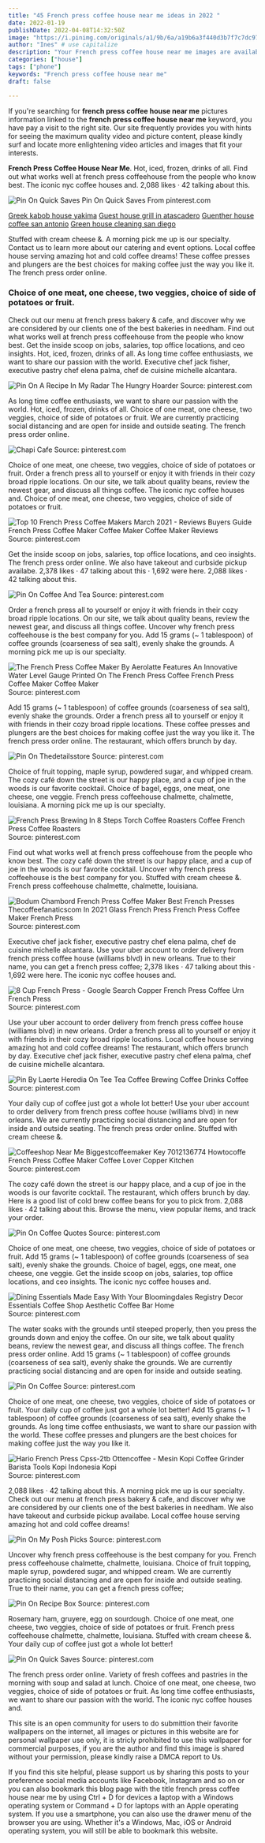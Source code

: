 ```yaml
---
title: "45 French press coffee house near me ideas in 2022 "
date: 2022-01-19
publishDate: 2022-04-08T14:32:50Z
image: "https://i.pinimg.com/originals/a1/9b/6a/a19b6a3f440d3b7f7c7dc975d146b21d.jpg"
author: "Ines" # use capitalize
description: "Your French press coffee house near me images are available in this site. French press coffee house near me are a topic that is being searched for and liked by netizens today. You can Find and Download the French press coffee house near me files here. Download all free photos."
categories: ["house"]
tags: ["phone"]
keywords: "French press coffee house near me"
draft: false

---
```


If you're searching for **french press coffee house near me** pictures information linked to the **french press coffee house near me** keyword, you have pay a visit to the right  site.  Our site frequently  provides you with  hints  for seeing  the maximum  quality video and picture  content, please kindly surf and locate more enlightening video articles and images  that fit your interests.

**French Press Coffee House Near Me**. Hot, iced, frozen, drinks of all. Find out what works well at french press coffeehouse from the people who know best. The iconic nyc coffee houses and. 2,088 likes · 42 talking about this.

![Pin On Quick Saves](https://i.pinimg.com/originals/a1/9b/6a/a19b6a3f440d3b7f7c7dc975d146b21d.jpg "Pin On Quick Saves")
Pin On Quick Saves From pinterest.com

[Greek kabob house yakima](/greek-kabob-house-yakima/)
[Guest house grill in atascadero](/guest-house-grill-in-atascadero/)
[Guenther house coffee san antonio](/guenther-house-coffee-san-antonio/)
[Green house cleaning san diego](/green-house-cleaning-san-diego/)

Stuffed with cream cheese &amp;. A morning pick me up is our specialty. Contact us to learn more about our catering and event options. Local coffee house serving amazing hot and cold coffee dreams! These coffee presses and plungers are the best choices for making coffee just the way you like it. The french press order online.

### Choice of one meat, one cheese, two veggies, choice of side of potatoes or fruit.

Check out our menu at french press bakery &amp; cafe, and discover why we are considered by our clients one of the best bakeries in needham. Find out what works well at french press coffeehouse from the people who know best. Get the inside scoop on jobs, salaries, top office locations, and ceo insights. Hot, iced, frozen, drinks of all. As long time coffee enthusiasts, we want to share our passion with the world. Executive chef jack fisher, executive pastry chef elena palma, chef de cuisine michelle alcantara.


![Pin On A Recipe In My Radar The Hungry Hoarder](https://i.pinimg.com/originals/ed/5a/b5/ed5ab5d01bcb599f75523ceead7db935.jpg "Pin On A Recipe In My Radar The Hungry Hoarder")
Source: pinterest.com

As long time coffee enthusiasts, we want to share our passion with the world. Hot, iced, frozen, drinks of all. Choice of one meat, one cheese, two veggies, choice of side of potatoes or fruit. We are currently practicing social distancing and are open for inside and outside seating. The french press order online.

![Chapi Cafe](https://i.pinimg.com/originals/3c/79/b2/3c79b25070999bae9d970b4e635aa33e.jpg "Chapi Cafe")
Source: pinterest.com

Choice of one meat, one cheese, two veggies, choice of side of potatoes or fruit. Order a french press all to yourself or enjoy it with friends in their cozy broad ripple locations. On our site, we talk about quality beans, review the newest gear, and discuss all things coffee. The iconic nyc coffee houses and. Choice of one meat, one cheese, two veggies, choice of side of potatoes or fruit.

![Top 10 French Press Coffee Makers March 2021 - Reviews Buyers Guide French Press Coffee Maker Coffee Maker Coffee Maker Reviews](https://i.pinimg.com/originals/24/76/63/2476630e841d3ff6a4f5e22cb1373d7e.jpg "Top 10 French Press Coffee Makers March 2021 - Reviews Buyers Guide French Press Coffee Maker Coffee Maker Coffee Maker Reviews")
Source: pinterest.com

Get the inside scoop on jobs, salaries, top office locations, and ceo insights. The french press order online. We also have takeout and curbside pickup availabe. 2,378 likes · 47 talking about this · 1,692 were here. 2,088 likes · 42 talking about this.

![Pin On Coffee And Tea](https://i.pinimg.com/736x/93/15/9c/93159c6f703ee3bcecc9f2b0d1f9a5f7.jpg "Pin On Coffee And Tea")
Source: pinterest.com

Order a french press all to yourself or enjoy it with friends in their cozy broad ripple locations. On our site, we talk about quality beans, review the newest gear, and discuss all things coffee. Uncover why french press coffeehouse is the best company for you. Add 15 grams (~ 1 tablespoon) of coffee grounds (coarseness of sea salt), evenly shake the grounds. A morning pick me up is our specialty.

![The French Press Coffee Maker By Aerolatte Features An Innovative Water Level Gauge Printed On The French Press Coffee French Press Coffee Maker Coffee Maker](https://i.pinimg.com/736x/02/ff/ab/02ffab524ac70cf32f8796061facb05c.jpg "The French Press Coffee Maker By Aerolatte Features An Innovative Water Level Gauge Printed On The French Press Coffee French Press Coffee Maker Coffee Maker")
Source: pinterest.com

Add 15 grams (~ 1 tablespoon) of coffee grounds (coarseness of sea salt), evenly shake the grounds. Order a french press all to yourself or enjoy it with friends in their cozy broad ripple locations. These coffee presses and plungers are the best choices for making coffee just the way you like it. The french press order online. The restaurant, which offers brunch by day.

![Pin On Thedetailsstore](https://i.pinimg.com/originals/df/61/aa/df61aa0ab4327ec756402ee96c0fe91b.png "Pin On Thedetailsstore")
Source: pinterest.com

Choice of fruit topping, maple syrup, powdered sugar, and whipped cream. The cozy café down the street is our happy place, and a cup of joe in the woods is our favorite cocktail. Choice of bagel, eggs, one meat, one cheese, one veggie. French press coffeehouse chalmette, chalmette, louisiana. A morning pick me up is our specialty.

![French Press Brewing In 8 Steps Torch Coffee Roasters Coffee French Press Coffee Roasters](https://i.pinimg.com/originals/8b/6f/aa/8b6faa21e5466febc4602367b307c57b.jpg "French Press Brewing In 8 Steps Torch Coffee Roasters Coffee French Press Coffee Roasters")
Source: pinterest.com

Find out what works well at french press coffeehouse from the people who know best. The cozy café down the street is our happy place, and a cup of joe in the woods is our favorite cocktail. Uncover why french press coffeehouse is the best company for you. Stuffed with cream cheese &amp;. French press coffeehouse chalmette, chalmette, louisiana.

![Bodum Chambord French Press Coffee Maker Best French Presses Thecoffeefanaticscom In 2021 Glass French Press French Press Coffee Maker French Press](https://i.pinimg.com/originals/8f/bb/58/8fbb58349f8d2f7be2b6380e1a429d46.jpg "Bodum Chambord French Press Coffee Maker Best French Presses Thecoffeefanaticscom In 2021 Glass French Press French Press Coffee Maker French Press")
Source: pinterest.com

Executive chef jack fisher, executive pastry chef elena palma, chef de cuisine michelle alcantara. Use your uber account to order delivery from french press coffee house (williams blvd) in new orleans. True to their name, you can get a french press coffee; 2,378 likes · 47 talking about this · 1,692 were here. The iconic nyc coffee houses and.

![8 Cup French Press - Google Search Copper French Press Coffee Urn French Press](https://i.pinimg.com/736x/80/8e/0f/808e0ff2287ea39dedb336fbaa466536.jpg "8 Cup French Press - Google Search Copper French Press Coffee Urn French Press")
Source: pinterest.com

Use your uber account to order delivery from french press coffee house (williams blvd) in new orleans. Order a french press all to yourself or enjoy it with friends in their cozy broad ripple locations. Local coffee house serving amazing hot and cold coffee dreams! The restaurant, which offers brunch by day. Executive chef jack fisher, executive pastry chef elena palma, chef de cuisine michelle alcantara.

![Pin By Laerte Heredia On Tee Tea Coffee Brewing Coffee Drinks Coffee](https://i.pinimg.com/564x/1f/a3/15/1fa31597d7d8845ac6447b582c2561d8.jpg "Pin By Laerte Heredia On Tee Tea Coffee Brewing Coffee Drinks Coffee")
Source: pinterest.com

Your daily cup of coffee just got a whole lot better! Use your uber account to order delivery from french press coffee house (williams blvd) in new orleans. We are currently practicing social distancing and are open for inside and outside seating. The french press order online. Stuffed with cream cheese &amp;.

![Coffeeshop Near Me Biggestcoffeemaker Key 7012136774 Howtocoffe French Press Coffee Maker Coffee Lover Copper Kitchen](https://i.pinimg.com/564x/58/e6/3e/58e63e7a57aa43e5623b478ab54ccd38.jpg "Coffeeshop Near Me Biggestcoffeemaker Key 7012136774 Howtocoffe French Press Coffee Maker Coffee Lover Copper Kitchen")
Source: pinterest.com

The cozy café down the street is our happy place, and a cup of joe in the woods is our favorite cocktail. The restaurant, which offers brunch by day. Here is a good list of cold brew coffee beans for you to pick from. 2,088 likes · 42 talking about this. Browse the menu, view popular items, and track your order.

![Pin On Coffee Quotes](https://i.pinimg.com/736x/32/b0/41/32b04110e755d827aa9a77b304b3f603.jpg "Pin On Coffee Quotes")
Source: pinterest.com

Choice of one meat, one cheese, two veggies, choice of side of potatoes or fruit. Add 15 grams (~ 1 tablespoon) of coffee grounds (coarseness of sea salt), evenly shake the grounds. Choice of bagel, eggs, one meat, one cheese, one veggie. Get the inside scoop on jobs, salaries, top office locations, and ceo insights. The iconic nyc coffee houses and.

![Dining Essentials Made Easy With Your Bloomingdales Registry Decor Essentials Coffee Shop Aesthetic Coffee Bar Home](https://i.pinimg.com/736x/c9/f6/15/c9f615ee485a843c940b51503f0cb50e.jpg "Dining Essentials Made Easy With Your Bloomingdales Registry Decor Essentials Coffee Shop Aesthetic Coffee Bar Home")
Source: pinterest.com

The water soaks with the grounds until steeped properly, then you press the grounds down and enjoy the coffee. On our site, we talk about quality beans, review the newest gear, and discuss all things coffee. The french press order online. Add 15 grams (~ 1 tablespoon) of coffee grounds (coarseness of sea salt), evenly shake the grounds. We are currently practicing social distancing and are open for inside and outside seating.

![Pin On Coffee](https://i.pinimg.com/736x/dc/df/3d/dcdf3d2ef3bddcb19bfc65c78f7c9645.jpg "Pin On Coffee")
Source: pinterest.com

Choice of one meat, one cheese, two veggies, choice of side of potatoes or fruit. Your daily cup of coffee just got a whole lot better! Add 15 grams (~ 1 tablespoon) of coffee grounds (coarseness of sea salt), evenly shake the grounds. As long time coffee enthusiasts, we want to share our passion with the world. These coffee presses and plungers are the best choices for making coffee just the way you like it.

![Hario French Press Cpss-2tb Ottencoffee - Mesin Kopi Coffee Grinder Barista Tools Kopi Indonesia Kopi](https://i.pinimg.com/originals/c7/0d/8a/c70d8afc8747e7ba810107620cfd8d41.jpg "Hario French Press Cpss-2tb Ottencoffee - Mesin Kopi Coffee Grinder Barista Tools Kopi Indonesia Kopi")
Source: pinterest.com

2,088 likes · 42 talking about this. A morning pick me up is our specialty. Check out our menu at french press bakery &amp; cafe, and discover why we are considered by our clients one of the best bakeries in needham. We also have takeout and curbside pickup availabe. Local coffee house serving amazing hot and cold coffee dreams!

![Pin On My Posh Picks](https://i.pinimg.com/originals/e8/ba/0e/e8ba0ebaf2f370693981650a0eb2e08a.png "Pin On My Posh Picks")
Source: pinterest.com

Uncover why french press coffeehouse is the best company for you. French press coffeehouse chalmette, chalmette, louisiana. Choice of fruit topping, maple syrup, powdered sugar, and whipped cream. We are currently practicing social distancing and are open for inside and outside seating. True to their name, you can get a french press coffee;

![Pin On Recipe Box](https://i.pinimg.com/originals/bc/df/e1/bcdfe1fcfa1ca3cfe0864e9966e3d3f7.jpg "Pin On Recipe Box")
Source: pinterest.com

Rosemary ham, gruyere, egg on sourdough. Choice of one meat, one cheese, two veggies, choice of side of potatoes or fruit. French press coffeehouse chalmette, chalmette, louisiana. Stuffed with cream cheese &amp;. Your daily cup of coffee just got a whole lot better!

![Pin On Quick Saves](https://i.pinimg.com/originals/a1/9b/6a/a19b6a3f440d3b7f7c7dc975d146b21d.jpg "Pin On Quick Saves")
Source: pinterest.com

The french press order online. Variety of fresh coffees and pastries in the morning with soup and salad at lunch. Choice of one meat, one cheese, two veggies, choice of side of potatoes or fruit. As long time coffee enthusiasts, we want to share our passion with the world. The iconic nyc coffee houses and.

This site is an open community for users to do submittion their favorite wallpapers on the internet, all images or pictures in this website are for personal wallpaper use only, it is stricly prohibited to use this wallpaper for commercial purposes, if you are the author and find this image is shared without your permission, please kindly raise a DMCA report to Us.

If you find this site helpful, please support us by sharing this posts to your preference social media accounts like Facebook, Instagram and so on or you can also bookmark this blog page with the title french press coffee house near me by using Ctrl + D for devices a laptop with a Windows operating system or Command + D for laptops with an Apple operating system. If you use a smartphone, you can also use the drawer menu of the browser you are using. Whether it's a Windows, Mac, iOS or Android operating system, you will still be able to bookmark this website.
